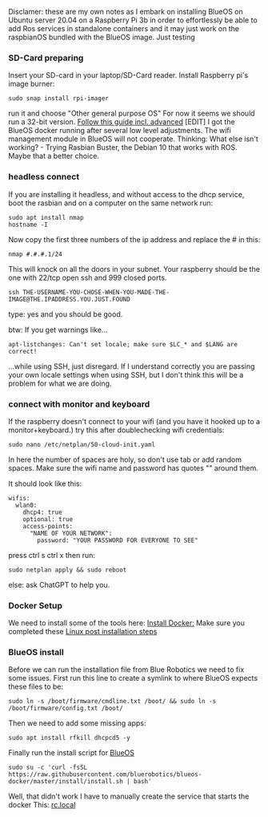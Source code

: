Disclamer: these are my own notes as I embark on installing BlueOS on Ubuntu server 20.04 on a Raspberry Pi 3b in order to effortlessly be able to add Ros services in standalone containers and it may just work on the raspbianOS bundled with the BlueOS image. Just testing

### SD-Card preparing
Insert your SD-card in your laptop/SD-Card reader.
Install Raspberry pi's image burner:
```
sudo snap install rpi-imager
```
run it and choose "Other general purpose  OS" For now it seems we should run a 32-bit version.
[Follow this guide incl. advanced](https://ubuntu.com/tutorials/how-to-install-ubuntu-on-your-raspberry-pi#2-prepare-the-sd-card)
[EDIT] I got the BlueOS docker running after several low level adjustments. The wifi management module in BlueOS will not cooperate. Thinking: What else isn't working? - Trying Rasbian Buster, the Debian 10 that works with ROS. Maybe that a better choice.

### headless connect
If you are installing it headless, and without access to the dhcp service, boot the rasbian and on a computer on the same network run:
```
sudo apt install nmap
hostname -I
```
Now copy the first three numbers of the ip address and replace the # in this:
```
nmap #.#.#.1/24
```
This will knock on all the doors in your subnet. Your raspberry should be the one with 22/tcp open ssh and 999 closed ports.
```
ssh THE-USERNAME-YOU-CHOSE-WHEN-YOU-MADE-THE-IMAGE@THE.IPADDRESS.YOU.JUST.FOUND
```
type: yes and you should be good.

btw: If you get warnings like...
```
apt-listchanges: Can't set locale; make sure $LC_* and $LANG are correct!
```
...while using SSH, just disregard. If I understand correctly you are passing your own locale settings when using SSH, but I don't think this will be a problem for what we are doing.

### connect with monitor and keyboard
If the raspberry doesn't connect to your wifi (and you have it hooked up to a monitor+keyboard.) try this after doublechecking wifi credentials:
```
sudo nano /etc/netplan/50-cloud-init.yaml
```
In here the number of spaces are holy, so don't use tab or add random spaces. Make sure the wifi name and password has quotes "" around them.

It should look like this:
```
wifis:
  wlan0:
    dhcp4: true
    optional: true
    access-points:
      "NAME OF YOUR NETWORK":
        password: "YOUR PASSWORD FOR EVERYONE TO SEE"
```

press
ctrl s
ctrl x
then run: 
```
sudo netplan apply && sudo reboot
```
else: ask ChatGPT to help you. 

### Docker Setup
We need to install some of the tools here:
[Install Docker:](https://docs.docker.com/engine/install/ubuntu/#install-using-the-repository)
Make sure you completed these [Linux post installation steps ](https://docs.docker.com/engine/install/linux-postinstall/)

### BlueOS install
Before we can run the installation file from Blue Robotics we need to fix some issues.
First run this line to create a symlink to where BlueOS expects these files to be:
```
sudo ln -s /boot/firmware/cmdline.txt /boot/ && sudo ln -s /boot/firmware/config.txt /boot/
```
Then we need to add some missing apps:
```
sudo apt install rfkill dhcpcd5 -y
```
Finally run the install script for [BlueOS](https://github.com/bluerobotics/BlueOS-docker/tree/master/install)
```
sudo su -c 'curl -fsSL https://raw.githubusercontent.com/bluerobotics/blueos-docker/master/install/install.sh | bash'
```
Well, that didn't work
I have to manually create the service that starts the docker This: [rc.local](https://marsown.com/wordpress/how-to-enable-etc-rc-local-with-systemd-on-ubuntu-20-04/)
